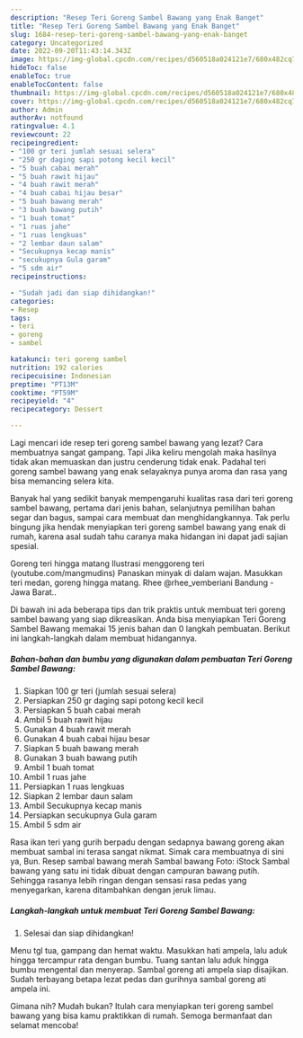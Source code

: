 ```yaml
---
description: "Resep Teri Goreng Sambel Bawang yang Enak Banget"
title: "Resep Teri Goreng Sambel Bawang yang Enak Banget"
slug: 1684-resep-teri-goreng-sambel-bawang-yang-enak-banget
category: Uncategorized
date: 2022-09-20T11:43:14.343Z
image: https://img-global.cpcdn.com/recipes/d560518a024121e7/680x482cq70/teri-goreng-sambel-bawang-foto-resep-utama.jpg
hideToc: false
enableToc: true
enableTocContent: false
thumbnail: https://img-global.cpcdn.com/recipes/d560518a024121e7/680x482cq70/teri-goreng-sambel-bawang-foto-resep-utama.jpg
cover: https://img-global.cpcdn.com/recipes/d560518a024121e7/680x482cq70/teri-goreng-sambel-bawang-foto-resep-utama.jpg
author: Admin
authorAv: notfound
ratingvalue: 4.1
reviewcount: 22
recipeingredient:
- "100 gr teri jumlah sesuai selera"
- "250 gr daging sapi potong kecil kecil"
- "5 buah cabai merah"
- "5 buah rawit hijau"
- "4 buah rawit merah"
- "4 buah cabai hijau besar"
- "5 buah bawang merah"
- "3 buah bawang putih"
- "1 buah tomat"
- "1 ruas jahe"
- "1 ruas lengkuas"
- "2 lembar daun salam"
- "Secukupnya kecap manis"
- "secukupnya Gula garam"
- "5 sdm air"
recipeinstructions:

- "Sudah jadi dan siap dihidangkan!"
categories:
- Resep
tags:
- teri
- goreng
- sambel

katakunci: teri goreng sambel 
nutrition: 192 calories
recipecuisine: Indonesian
preptime: "PT13M"
cooktime: "PT59M"
recipeyield: "4"
recipecategory: Dessert

---
```



Lagi mencari ide resep teri goreng sambel bawang yang lezat? Cara membuatnya sangat gampang. Tapi Jika keliru mengolah maka hasilnya tidak akan memuaskan dan justru cenderung tidak enak. Padahal teri goreng sambel bawang yang enak selayaknya punya aroma dan rasa yang bisa memancing selera kita.


Banyak hal yang sedikit banyak mempengaruhi kualitas rasa dari teri goreng sambel bawang, pertama dari jenis bahan, selanjutnya pemilihan bahan segar dan bagus, sampai cara membuat dan menghidangkannya. Tak perlu bingung jika hendak menyiapkan teri goreng sambel bawang yang enak di rumah, karena asal sudah tahu caranya maka hidangan ini dapat jadi sajian spesial.

Goreng teri hingga matang Ilustrasi menggoreng teri (youtube.com/mangmudins) Panaskan minyak di dalam wajan. Masukkan teri medan, goreng hingga matang. Rhee @rhee_vemberiani Bandung - Jawa Barat..


Di bawah ini ada beberapa tips dan trik praktis untuk membuat teri goreng sambel bawang yang siap dikreasikan. Anda bisa menyiapkan Teri Goreng Sambel Bawang memakai 15 jenis bahan dan 0 langkah pembuatan. Berikut ini langkah-langkah dalam membuat hidangannya.

<!--inarticleads1-->

##### Bahan-bahan dan bumbu yang digunakan dalam pembuatan Teri Goreng Sambel Bawang:

1. Siapkan 100 gr teri (jumlah sesuai selera)
1. Persiapkan 250 gr daging sapi potong kecil kecil
1. Persiapkan 5 buah cabai merah
1. Ambil 5 buah rawit hijau
1. Gunakan 4 buah rawit merah
1. Gunakan 4 buah cabai hijau besar
1. Siapkan 5 buah bawang merah
1. Gunakan 3 buah bawang putih
1. Ambil 1 buah tomat
1. Ambil 1 ruas jahe
1. Persiapkan 1 ruas lengkuas
1. Siapkan 2 lembar daun salam
1. Ambil Secukupnya kecap manis
1. Persiapkan secukupnya Gula garam
1. Ambil 5 sdm air


Rasa ikan teri yang gurih berpadu dengan sedapnya bawang goreng akan membuat sambal ini terasa sangat nikmat. Simak cara membuatnya di sini ya, Bun. Resep sambal bawang merah Sambal bawang Foto: iStock Sambal bawang yang satu ini tidak dibuat dengan campuran bawang putih. Sehingga rasanya lebih ringan dengan sensasi rasa pedas yang menyegarkan, karena ditambahkan dengan jeruk limau. 

<!--inarticleads2-->

##### Langkah-langkah untuk membuat Teri Goreng Sambel Bawang:


1. Selesai dan siap dihidangkan!

Menu tgl tua, gampang dan hemat waktu. Masukkan hati ampela, lalu aduk hingga tercampur rata dengan bumbu. Tuang santan lalu aduk hingga bumbu mengental dan menyerap. Sambal goreng ati ampela siap disajikan. Sudah terbayang betapa lezat pedas dan gurihnya sambal goreng ati ampela ini. 

Gimana nih? Mudah bukan? Itulah cara menyiapkan teri goreng sambel bawang yang bisa kamu praktikkan di rumah. Semoga bermanfaat dan selamat mencoba!
